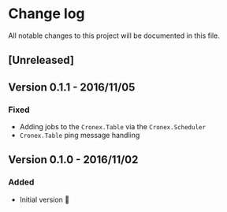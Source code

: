 # Change log
All notable changes to this project will be documented in this file.

## [Unreleased]

## Version 0.1.1 - 2016/11/05

### Fixed
- Adding jobs to the `Cronex.Table` via the `Cronex.Scheduler`
- `Cronex.Table` ping message handling

## Version 0.1.0 - 2016/11/02

### Added
- Initial version 🎉
